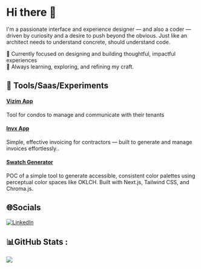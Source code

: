 
# Hi there 👋  
I'm a passionate interface and experience designer — and also a coder — driven by curiosity and a desire to push beyond the obvious.
Just like an architect needs to understand concrete, should understand code.

🔭 Currently focused on designing and building thoughtful, impactful experiences  
🌱 Always learning, exploring, and refining my craft.

## 🧰 Tools/Saas/Experiments
#### [Vizim App](https://vizim.app) 
Tool for condos to manage and communicate with their tenants
#### [Invx App](https://invx.app)
 Simple, effective invoicing for contractors — built to generate and manage invoices effortlessly..
#### [Swatch Generator](https://colorswatches.ale.design/) 
POC of a simple tool to generate accessible, consistent color palettes using perceptual color spaces like OKLCH. Built with Next.js, Tailwind CSS, and Chroma.js.

## 🌐Socials
[![LinkedIn](https://img.shields.io/badge/LinkedIn-%230077B5.svg?logo=linkedin&logoColor=white)](https://linkedin.com/in/alexandreschrammel) 

## 📊GitHub Stats :
![](https://github-readme-streak-stats.herokuapp.com/?user=TheAleSch&theme=vue-dark&hide_border=true)
